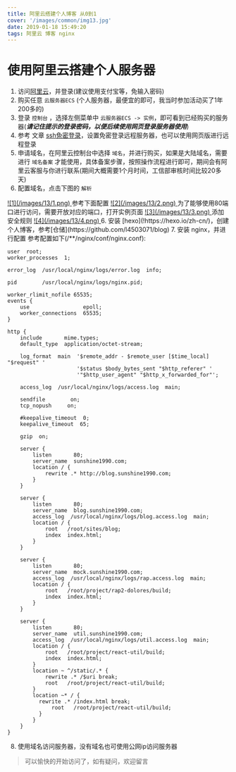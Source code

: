 ```yaml
---
title: 阿里云搭建个人博客 从0到1
cover: '/images/common/img13.jpg'
date: 2019-01-18 15:49:20
tags: 阿里云 博客 nginx
---
```


# 使用阿里云搭建个人服务器

1. 访问[阿里云](!https://www.aliyun.com/)，并登录(建议使用支付宝等，免输入密码)
2. 购买任意 `云服务器ECS` (个人服务器，最便宜的即可，我当时参加活动买了1年200多的)
3. 登录 `控制台` ，选择左侧菜单中 `云服务器ECS -> 实例`，即可看到已经购买的服务器(***请记住提示的登录密码，以便后续使用网页登录服务器使用***)
4. 参考 文章 [ssh免密登录](http://blog.sunshine1990.com/2019/01/12/6ssh/)，设置免密登录远程服务器，也可以使用网页版进行远程登录
5. 申请域名，在阿里云控制台中选择 `域名`，并进行购买，如果是大陆域名，需要进行 `域名备案` 才能使用，具体备案步骤，按照操作流程进行即可，期间会有阿里云客服与你进行联系(期间大概需要1个月时间，工信部审核时间比较20多天)
6. 配置域名，点击下图的 `解析`
<a href="/images/13/1.png" data-lightbox="img1">
  ![1](/images/13/1.png)
</a>
参考下面配置
<a href="/images/13/2.png" data-lightbox="img2">
  ![2](/images/13/2.png)
</a>
为了能够使用80端口进行访问，需要开放对应的端口，打开实例页面
<a href="/images/13/3.png" data-lightbox="img3">
  ![3](/images/13/3.png)
</a>
添加安全规则
<a href="/images/13/4.png" data-lightbox="img4">
  ![4](/images/13/4.png)
</a>
6. 安装 [hexo](!https://hexo.io/zh-cn/)，创建个人博客，参考[仓储](https://github.com/l4503071/blog)
7. 安装 nginx，并进行配置
参考配置如下(/**/nginx/conf/nginx.conf):

```
user  root;
worker_processes  1;

error_log  /usr/local/nginx/logs/error.log  info;

pid        /usr/local/nginx/logs/nginx.pid;

worker_rlimit_nofile 65535;
events {
    use                 epoll;
    worker_connections  65535;
}

http {
    include       mime.types;
    default_type  application/octet-stream;

    log_format  main  '$remote_addr - $remote_user [$time_local] "$request" '
                      '$status $body_bytes_sent "$http_referer" '
                      '"$http_user_agent" "$http_x_forwarded_for"';

    access_log  /usr/local/nginx/logs/access.log  main;

    sendfile        on;
    tcp_nopush     on;

    #keepalive_timeout  0;
    keepalive_timeout  65;

    gzip  on;

    server {
        listen       80;
        server_name  sunshine1990.com;
        location / {
            rewrite .* http://blog.sunshine1990.com;
        }
    }

    server {
        listen       80;
        server_name  blog.sunshine1990.com;
        access_log  /usr/local/nginx/logs/blog.access.log  main;
        location / {
            root   /root/sites/blog;
            index  index.html;
        }
    }

    server {
        listen       80;
        server_name  mock.sunshine1990.com;
        access_log  /usr/local/nginx/logs/rap.access.log  main;
        location / {
            root   /root/project/rap2-dolores/build;
            index  index.html;
        }
    }

    server {
        listen       80;
        server_name  util.sunshine1990.com;
        access_log  /usr/local/nginx/logs/util.access.log  main;
        location / {
            root   /root/project/react-util/build;
            index  index.html;
        }
        location ~ ^/static/.* {
            rewrite .* /$uri break;
            root   /root/project/react-util/build;
        }
        location ~* / {
          rewrite .* /index.html break;
              root   /root/project/react-util/build;
          }
        }
    }
}
```
8. 使用域名访问服务器，没有域名也可使用公网ip访问服务器

> 可以愉快的开始访问了，如有疑问，欢迎留言